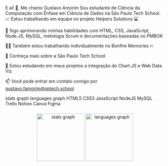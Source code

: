 E aí! 👋, Me chamo Gustavo Amorim
Sou estudante de Ciência da Computação com Ênfase em Ciência de Dados na São Paulo Tech School.
📈 Estou trabalhando em equipe no projeto Helpers Solutions 💻

🌱 Sigo aprimorando minhas habilidades com HTML, CSS, JavaScript, Node.JS, MySQL, metologia Scrum e documentações baseadas no PMBOK

👨‍💻 Também estou trabalhando individualmente no Bonfire Memories 🔥

🤝 Conheça mais sobre a São Paulo Tech School

💬 Estou estudando em meus projetos a integração do Chart.JS e Web Data Viz

📫 Você pode entrar em contato comigo por gustavo.famorim@sptech.school

stats graph languages graph
HTML5 CSS3 JavaScript NodeJS MySQL Trello Notion Canva Figma

###

<div align="center">
  <img src="https://github-readme-stats.vercel.app/api?username=GustavoVFA-SPTECH&hide_title=false&hide_rank=false&show_icons=true&include_all_commits=true&count_private=true&disable_animations=false&theme=monokai&locale=en&hide_border=false" height="150" alt="stats graph"  />
  <img src="https://github-readme-stats.vercel.app/api/top-langs?username=GustavoVFA-SPTECH&locale=en&hide_title=false&layout=compact&card_width=320&langs_count=5&theme=monokai&hide_border=false" height="150" alt="languages graph"  />
</div>

###

###

###
